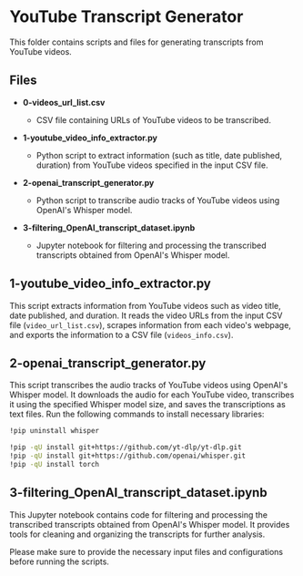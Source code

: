 # YouTube Transcript Generator

This folder contains scripts and files for generating transcripts from YouTube videos.

## Files

- **0-videos_url_list.csv**

  - CSV file containing URLs of YouTube videos to be transcribed.

- **1-youtube_video_info_extractor.py**

  - Python script to extract information (such as title, date published, duration) from YouTube videos specified in the input CSV file.

- **2-openai_transcript_generator.py**

  - Python script to transcribe audio tracks of YouTube videos using OpenAI's Whisper model.

- **3-filtering_OpenAI_transcript_dataset.ipynb**
  - Jupyter notebook for filtering and processing the transcribed transcripts obtained from OpenAI's Whisper model.

## 1-youtube_video_info_extractor.py

This script extracts information from YouTube videos such as video title, date published, and duration. It reads the video URLs from the input CSV file (`video_url_list.csv`), scrapes information from each video's webpage, and exports the information to a CSV file (`videos_info.csv`).

## 2-openai_transcript_generator.py

This script transcribes the audio tracks of YouTube videos using OpenAI's Whisper model. It downloads the audio for each YouTube video, transcribes it using the specified Whisper model size, and saves the transcriptions as text files.
Run the following commands to install necessary libraries:

```bash
!pip uninstall whisper

!pip -qU install git+https://github.com/yt-dlp/yt-dlp.git
!pip -qU install git+https://github.com/openai/whisper.git
!pip -qU install torch
```

## 3-filtering_OpenAI_transcript_dataset.ipynb

This Jupyter notebook contains code for filtering and processing the transcribed transcripts obtained from OpenAI's Whisper model. It provides tools for cleaning and organizing the transcripts for further analysis.

Please make sure to provide the necessary input files and configurations before running the scripts.
